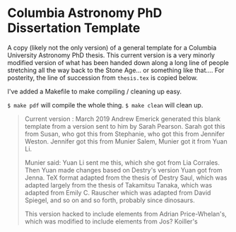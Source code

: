 # Columbia Astronomy PhD Dissertation Template


A copy (likely not the only version) of a general template for
a Columbia University Astronomy PhD thesis. This current version
is a very minorly modified version of what has been handed down 
along a long line of people stretching all the way back to the Stone Age... 
or something like that.... For posterity, the line of succession from 
`thesis.tex` is copied below.

I've added a Makefile to make compiling / cleaning up easy.

`$ make pdf` will compile the whole thing. `$ make clean` will clean up.



>
> Current version : March 2019
> Andrew Emerick generated this blank template from a version sent to him by
> Sarah Pearson. Sarah got this from Susan, who got this from Stephanie, 
> who got this from Jennifer Weston. Jennifer got this from Munier Salem,
> Munier got it from Yuan Li.
>
> Munier said:
> Yuan Li sent me this, which she got from Lia Corrales. Then Yuan 
> made changes based on Destry's version Yuan got from Jenna. TeX 
> format adapted from the thesis of Destry Saul, which was adapted largely 
> from the thesis of Takamitsu Tanaka, which was adapted from Emily C. 
> Rauscher which was adapted from David Spiegel, and so on and so forth, 
> probably since dinosaurs.
>
> This version hacked to include elements from Adrian Price-Whelan's, which
> was modified to include elements from Jos? Koiller's

